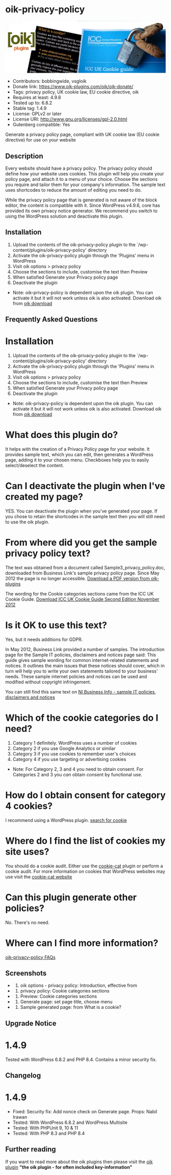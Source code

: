 # oik-privacy-policy 
![banner](assets/oik-privacy-policy-banner-772x250.jpg)
* Contributors: bobbingwide, vsgloik
* Donate link: https://www.oik-plugins.com/oik/oik-donate/
* Tags: privacy policy, UK cookie law, EU cookie directive, oik
* Requires at least: 4.9.8
* Tested up to: 6.8.2
* Stable tag: 1.4.9
* License: GPLv2 or later
* License URI: http://www.gnu.org/licenses/gpl-2.0.html
* Gutenberg compatible: Yes

Generate a privacy policy page, compliant with UK cookie law (EU cookie directive) for use on your website

## Description 
Every website should have a privacy policy. The privacy policy should define how your website uses cookies.
This plugin will help you create your policy page, and attach it to a menu of your choice.
Choose the sections you require and tailor them for your company's information.
The sample text uses shortcodes to reduce the amount of editing you need to do.

While the privacy policy page that is generated is not aware of the block editor, the content is compatible with it.
Since WordPress v4.9.6, core has provided its own privacy notice generator.
We recommend you switch to using the WordPress solution and deactivate this plugin.


## Installation 
1. Upload the contents of the oik-privacy-policy plugin to the `/wp-content/plugins/oik-privacy-policy' directory
1. Activate the oik-privacy-policy plugin through the 'Plugins' menu in WordPress
1. Visit oik options > privacy policy
1. Choose the sections to include, customise the text then Preview
1. When satisfied Generate your Privacy policy page
1. Deactivate the plugin

* Note: oik-privacy-policy is dependent upon the oik plugin. You can activate it but it will not work unless oik is also activated.
Download oik from
[oik download](https://wordpress.org/plugins/oik/)

## Frequently Asked Questions 
# Installation 

1. Upload the contents of the oik-privacy-policy plugin to the `/wp-content/plugins/oik-privacy-policy' directory
1. Activate the oik-privacy-policy plugin through the 'Plugins' menu in WordPress
1. Visit oik options > privacy policy
1. Choose the sections to include, customise the text then Preview
1. When satisfied Generate your Privacy policy page
1. Deactivate the plugin

* Note: oik-privacy-policy is dependent upon the oik plugin. You can activate it but it will not work unless oik is also activated.
Download oik from
[oik download](https://wordpress.org/plugins/oik/)

# What does this plugin do? 
It helps with the creation of a Privacy Policy page for your website.
It provides sample text, which you can edit, then generates a WordPress page, adding it to your chosen menu.
Checkboxes help you to easily select/deselect the content.

# Can I deactivate the plugin when I've created my page? 
YES. You can deactivate the plugin when you've generated your page.
If you chose to retain the shortcodes in the sample text then you will still need to use the oik plugin.

# From where did you get the sample privacy policy text? 
The text was obtained from a document called Sample3_privacy_policy.doc, downloaded from Business Link's sample privacy policy page.
Since May 2012 the page is no longer accessible.
[Download a PDF version from oik-plugins](https://www.oik-plugins.com/wp-content/uploads/2012/05/Sample3_privacy_policy.pdf)

The wording for the Cookie categories sections came from the ICC UK Cookie Guide.
[Download ICC UK Cookie Guide Second Edition November 2012](https://www.cookielaw.org/media/1096/icc_uk_cookiesguide_revnov.pdf)

# Is it OK to use this text? 
Yes, but it needs additions for GDPR.

In May 2012, Business Link provided a number of samples. The introduction page for the Sample IT policies, disclaimers and notices page said:
This guide gives sample wording for common internet-related statements and notices. It outlines the main issues that these notices should cover, which in turn will help you to write your own statements tailored to your business' needs. These sample internet policies and notices can be used and modified without copyright infringement.

You can still find this same text on [NI Business Info - sample IT policies, disclaimers and notices](https://nibusinessinfo.co.uk/content/sample-it-policies-disclaimers-and-notices)

# Which of the cookie categories do I need? 

1. Category 1 definitely. WordPress uses a number of cookies
1. Category 2 if you use Google Analytics or similar
1. Category 3 if you use cookies to remember user's choices
1. Category 4 if you use targeting or advertising cookies

* Note: For Category 2, 3 and 4 you need to obtain consent.
For Categories 2 and 3 you *can* obtain consent by functional use.

# How do I obtain consent for category 4 cookies? 
I recommend using a WordPress plugin.
[search for cookie](https://wordpress.org/plugins/search/cookie/)

# Where do I find the list of cookies my site uses? 
You should do a cookie audit.
Either use the [cookie-cat](https://www.wordpress.org/plugins/cookie-cat/) plugin or perform a cookie audit.
For more information on cookies that WordPress websites may use visit the [cookie-cat website](https://www.cookie-cat.co.uk)


# Can this plugin generate other policies? 
No. There's no need.

# Where can I find more information? 
[oik-privacy-policy FAQs](https://www.oik-plugins.com/oik-plugins/privacy-policy-page-generator/?oik-tab=faq)

## Screenshots 
* 1. oik options - privacy policy: Introduction, effective from
* 1. privacy policy: Cookie categories sections
* 1. Preview: Cookie categories sections
* 1. Generate page: set page title, choose menu
* 1. Sample generated page: from What is a cookie?

## Upgrade Notice 
# 1.4.9 
Tested with WordPress 6.8.2 and PHP 8.4. Contains a minor security fix.

## Changelog 
# 1.4.9 
* Fixed: Security fix: Add nonce check on Generate page. Props: Nabil Irawan
* Tested: With WordPress 6.8.2 and WordPress Multisite
* Tested: With PHPUnit 9, 10 & 11
* Tested: With PHP 8.3 and PHP 8.4

## Further reading 
If you want to read more about the oik plugins then please visit the
[oik plugin](https://www.oik-plugins.com/oik)
**"the oik plugin - for often included key-information"**
